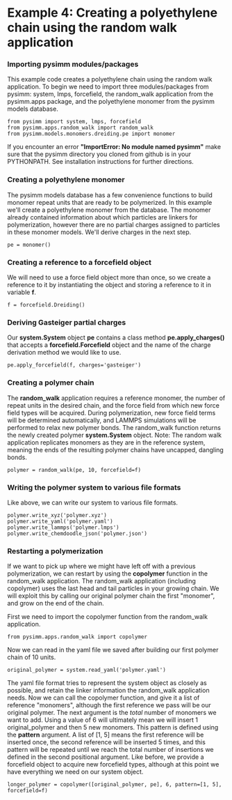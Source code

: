 Example 4: Creating a polyethylene chain using the random walk application
==========================================================================

### Importing pysimm modules/packages

This example code creates a polyethylene chain using the random walk application. To begin we need to import three modules/packages from pysimm: system, lmps, forcefield, the random_walk application from the pysimm.apps package, and the polyethylene monomer from the pysimm models database.

```
from pysimm import system, lmps, forcefield
from pysimm.apps.random_walk import random_walk
from pysimm.models.monomers.dreiding.pe import monomer
```

If you encounter an error **"ImportError: No module named pysimm"** make sure that the pysimm directory you cloned from github is in your PYTHONPATH. See installation instructions for further directions.

### Creating a polyethylene monomer

The pysimm models database has a few convenience functions to build monomer repeat units that are ready to be polymerized. In this example we'll create a polyethylene monomer from the database. The monomer already contained information about which particles are linkers for polymerization, however there are no partial charges assigned to particles in these monomer models. We'll derive charges in the next step.

`pe = monomer()`

### Creating a reference to a forcefield object

We will need to use a force field object more than once, so we create a reference to it by instantiating the object and storing a reference to it in variable **f**.

`f = forcefield.Dreiding()`

### Deriving Gasteiger partial charges

Our **system.System** object **pe** contains a class method **pe.apply_charges()** that accepts a **forcefield.Forcefield** object and the name of the charge derivation method we would like to use.

`pe.apply_forcefield(f, charges='gasteiger')`

### Creating a polymer chain

The **random_walk** application requires a reference monomer, the number of repeat units in the desired chain, and the force field from which new force field types will be acquired. During polymerization, new force field terms will be determined automatically, and LAMMPS simulations will be performed to relax new polymer bonds. The random_walk function returns the newly created polymer **system.System** object. Note: The random walk application replicates monomers as they are in the reference system, meaning the ends of the resulting polymer chains have uncapped, dangling bonds.

`polymer = random_walk(pe, 10, forcefield=f)`

### Writing the polymer system to various file formats

Like above, we can write our system to various file formats.

```
polymer.write_xyz('polymer.xyz')
polymer.write_yaml('polymer.yaml')
polymer.write_lammps('polymer.lmps')
polymer.write_chemdoodle_json('polymer.json')
```

### Restarting a polymerization

If we want to pick up where we might have left off with a previous polymerization, we can restart by using the **copolymer** function in the random_walk application.  The random_walk application (including copolymer) uses the last head and tail particles in your growing chain. We will exploit this by calling our original polymer chain the first "monomer", and grow on the end of the chain.

First we need to import the copolymer function from the random_walk application.

`from pysimm.apps.random_walk import copolymer`

Now we can read in the yaml file we saved after building our first polymer chain of 10 units.

`original_polymer = system.read_yaml('polymer.yaml')`

The yaml file format tries to represent the system object as closely as possible, and retain the linker information the random_walk application needs. Now we can call the copolymer function, and give it a list of reference "monomers", although the first reference we pass will be our original polymer. The next argument is the *total* number of monomers we want to add. Using a value of 6 will ultimately mean we will insert 1 original_polymer and then 5 new monomers. This pattern is defined using the **pattern** argument. A list of [1, 5] means the first reference will be inserted once, the second reference will be inserted 5 times, and this pattern will be repeated until we reach the total number of insertions we defined in the second positional argument. Like before, we provide a forcefield object to acquire new forcefield types, although at this point we have everything we need on our system object.

`longer_polymer = copolymer([original_polymer, pe], 6, pattern=[1, 5], forcefield=f)`